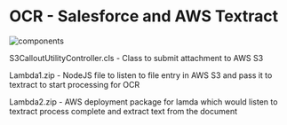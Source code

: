 # OCR - Salesforce and AWS Textract

![components](https://user-images.githubusercontent.com/17177312/111612022-1562ad80-8803-11eb-9b2d-6fefe746497c.jpg)

S3CalloutUtilityController.cls - Class to submit attachment to AWS S3

Lambda1.zip - NodeJS file to listen to file entry in AWS S3 and pass it to textract to start processing for OCR

Lambda2.zip - AWS deployment package for lamda which would listen to textract process complete and extract text from the document
